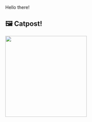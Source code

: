 Hello there!



## 🖼️ Catpost!

<sub>
    <img src="https://cdn2.thecatapi.com/images/YXUVnMoWs.jpg" height="256">
</sub>

